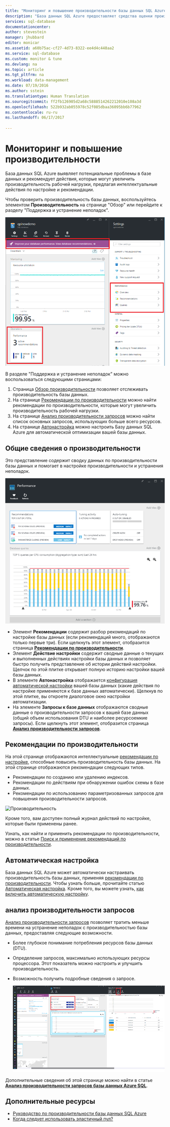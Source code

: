 ```yaml
---
title: "Мониторинг и повышение производительности базы данных SQL Azure | Документация Майкрософт"
description: "База данных SQL Azure предоставляет средства оценки производительности для выявления областей, которые могут улучшить производительность текущих запросов."
services: sql-database
documentationcenter: 
author: stevestein
manager: jhubbard
editor: monicar
ms.assetid: a60b75ac-cf27-4d73-8322-ee4d4c448aa2
ms.service: sql-database
ms.custom: monitor & tune
ms.devlang: na
ms.topic: article
ms.tgt_pltfrm: na
ms.workload: data-management
ms.date: 07/19/2016
ms.author: sstein
ms.translationtype: Human Translation
ms.sourcegitcommit: ff2fb126905d2a68c5888514262212010e108a3d
ms.openlocfilehash: 522b932ab055978c52f085dbaa36095bb6b77962
ms.contentlocale: ru-ru
ms.lasthandoff: 06/17/2017

---
```

# <a name="monitor-and-improve-performance"></a>Мониторинг и повышение производительности
База данных SQL Azure выявляет потенциальные проблемы в базе данных и рекомендует действия, которые могут увеличить производительность рабочей нагрузки, предлагая интеллектуальные действия по настройке и рекомендации.

Чтобы проверить производительность базы данных, воспользуйтесь элементом **Производительность** на странице "Обзор" или перейдите к разделу "Поддержка и устранение неполадок".

   ![Производительность просмотра](./media/sql-database-performance/entries.png)

В разделе "Поддержка и устранение неполадок" можно воспользоваться следующими страницами:


1. Страница [Обзор производительности](#performance-overview) позволяет отслеживать производительность базы данных. 
2. На странице [Рекомендации по производительности](#performance-recommendations) можно найти рекомендации по производительности, которые могут увеличить производительность рабочей нагрузки.
3. На странице [Анализ производительности запросов](#query-performance-insight) можно найти список основных запросов, использующих больше всего ресурсов.
4. На странице [Автонастройка](#automatic-tuning) можно настроить Базу данных SQL Azure для автоматической оптимизации вашей базы данных.

## <a name="performance-overview"></a>Общие сведения о производительности
Это представление содержит сводку данных по производительности базы данных и помогает в настройке производительности и устранения неполадок. 

![Производительность](./media/sql-database-performance/performance.png)

* Элемент **Рекомендации** содержит разбор рекомендаций по настройке базы данных (если рекомендаций много, отображаются только первые три). Если щелкнуть этот элемент, отобразится страница **[Рекомендации по производительности](#performance-recommendations)**. 
* Элемент **Действие настройки** содержит сводные данные о текущих и выполненных действиях настройки базы данных и позволяет быстро получить представление об истории действий настройки. Щелчок по этой плитке открывает полную историю настройки вашей базы данных.
* В элементе **Автонастройка** отображается [конфигурация автоматической настройки](sql-database-automatic-tuning-enable.md) вашей базы данных (какие действия по настройке применяются к базе данных автоматически). Щелкнув по этой плитке, вы откроете диалоговое окно настройки автоматизации.
* На элементе **Запросы к базе данных** отображаются сводные данные о производительности запросов к вашей базе данных (общий объем использования DTU и наиболее ресурсоемкие запросы). Если щелкнуть этот элемент, отобразится страница **[Анализ производительности запросов](#query-performance-insight)**.

## <a name="performance-recommendations"></a>Рекомендации по производительности
На этой странице отображаются интеллектуальные [рекомендации по настройке](sql-database-advisor.md), способные повысить производительность базы данных. На этой странице отображаются рекомендации следующих типов.

* Рекомендации по созданию или удалению индексов.
* Рекомендации по действиям при обнаружении ошибок схемы в базе данных.
* Рекомендации по использованию параметризованных запросов для повышения производительности запросов.

![Производительность](./media/sql-database-performance/recommendations.png)

Кроме того, вам доступен полный журнал действий по настройке, которые были применены ранее.

Узнать, как найти и применить рекомендации по производительности, можно в статье [Поиск и применение рекомендаций по производительности](sql-database-advisor-portal.md).

## <a name="automatic-tuning"></a>Автоматическая настройка
База данных SQL Azure может автоматически настраивать производительность базы данных, применяя [рекомендации по производительности](sql-database-advisor.md). Чтобы узнать больше, прочитайте статью [Автоматическая настройка](sql-database-automatic-tuning.md). Кроме того, вы можете узнать, [как включить автоматическую настройку](sql-database-automatic-tuning-enable.md).

## <a name="query-performance-insight"></a>анализ производительности запросов
[Анализ производительности запросов](sql-database-query-performance.md) позволяет тратить меньше времени на устранение неполадок с производительностью базы данных, предоставляя следующие возможности.

* Более глубокое понимание потребления ресурсов базы данных (DTU). 
* Определение запросов, максимально использующих ресурсы процессора. Этот показатель можно настроить и улучшить производительность. 
* Возможность получить подробные сведения о запросе. 

  ![панель мониторинга производительности](./media/sql-database-query-performance/performance.png)

Дополнительные сведения об этой странице можно найти в статье **[Анализ производительности запросов базы данных Azure SQL](sql-database-query-performance.md)**.

## <a name="additional-resources"></a>Дополнительные ресурсы
* [Руководство по производительности базы данных SQL Azure](sql-database-performance-guidance.md)
* [Когда следует использовать эластичный пул?](sql-database-elastic-pool-guidance.md)


